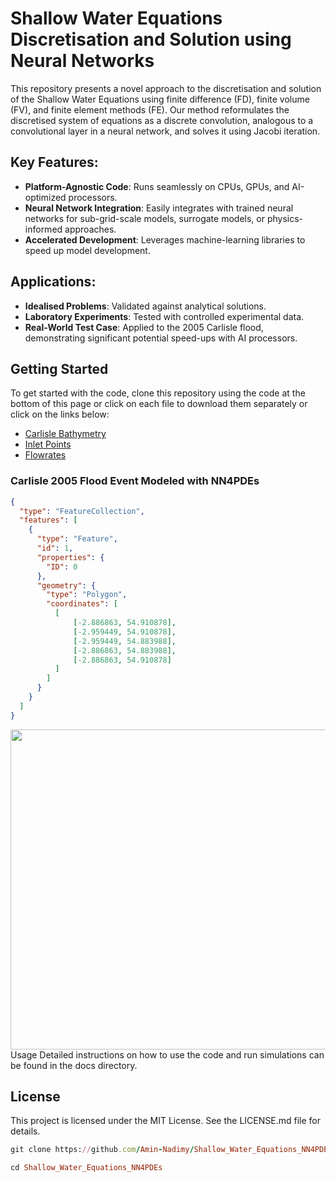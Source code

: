 # Shallow Water Equations Discretisation and Solution using Neural Networks

This repository presents a novel approach to the discretisation and solution of the Shallow Water Equations using finite difference (FD), finite volume (FV), and finite element methods (FE). Our method reformulates the discretised system of equations as a discrete convolution, analogous to a convolutional layer in a neural network, and solves it using Jacobi iteration.

## Key Features:
- **Platform-Agnostic Code**: Runs seamlessly on CPUs, GPUs, and AI-optimized processors.
- **Neural Network Integration**: Easily integrates with trained neural networks for sub-grid-scale models, surrogate models, or physics-informed approaches.
- **Accelerated Development**: Leverages machine-learning libraries to speed up model development.

## Applications:
- **Idealised Problems**: Validated against analytical solutions.
- **Laboratory Experiments**: Tested with controlled experimental data.
- **Real-World Test Case**: Applied to the 2005 Carlisle flood, demonstrating significant potential speed-ups with AI processors.

## Getting Started
To get started with the code, clone this repository using the code at the bottom of this page or click on each file to download them separately or click on the links below:
- [Carlisle Bathymetry](https://github.com/Amin-Nadimy/Shallow_Water_Equations_NN4PDEs/blob/main/carlisle-5m.dem.raw)
- [Inlet Points](https://github.com/Amin-Nadimy/Shallow_Water_Equations_NN4PDEs/blob/main/carlisle.bci)
- [Flowrates](https://github.com/Amin-Nadimy/Shallow_Water_Equations_NN4PDEs/blob/main/flowrates.csv)

### Carlisle 2005 Flood Event Modeled with NN4PDEs
```geojson
{
  "type": "FeatureCollection",
  "features": [
    {
      "type": "Feature",
      "id": 1,
      "properties": {
        "ID": 0
      },
      "geometry": {
        "type": "Polygon",
        "coordinates": [
          [
              [-2.886863, 54.910878],
              [-2.959449, 54.910878],
              [-2.959449, 54.883988],
              [-2.886863, 54.883988],
              [-2.886863, 54.910878]
          ]
        ]
      }
    }
  ]
}
```
<img src="https://github.com/Amin-Nadimy/Shallow_Water_Equations_-SWE-/blob/main/SWE_2.gif" width="512" />
Usage
Detailed instructions on how to use the code and run simulations can be found in the docs directory.

## License
This project is licensed under the MIT License. See the LICENSE.md file for details.

```ruby
git clone https://github.com/Amin-Nadimy/Shallow_Water_Equations_NN4PDEs.git
```
```ruby
cd Shallow_Water_Equations_NN4PDEs
```


